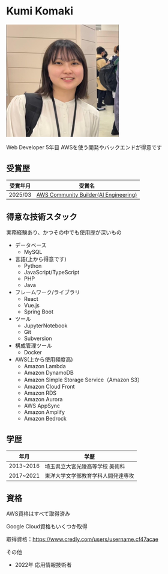 # Kumi Komaki

<img src="/img/profile.png" alt="プロフィール画像" width="300">

Web Developer 5年目
AWSを使う開発やバックエンドが得意です

## 受賞歴
|受賞年月|受賞名|
|---|---|
|2025/03|[AWS Community Builder(AI Engineering)](https://aws.amazon.com/jp/developer/community/community-builders/)|

## 得意な技術スタック
実務経験あり、かつその中でも使用歴が深いもの
- データベース
  - MySQL
- 言語(上から得意です)
  - Python
  - JavaScript/TypeScript
  - PHP
  - Java
- フレームワーク/ライブラリ
  - React
  - Vue.js
  - Spring Boot
- ツール
  - JupyterNotebook
  - Git
  - Subversion
- 構成管理ツール
  - Docker
- AWS(上から使用頻度高)
  - Amazon Lambda
  - Amazon DynamoDB
  - Amazon Simple Storage Service（Amazon S3）
  - Amazon Cloud Front
  - Amazon RDS
  - Amazon Aurora
  - AWS AppSync
  - Amazon Amplify
  - Amazon Bedrock


## 学歴
|年月|学歴|
|---|---|
|2013~2016|埼玉県立大宮光陵高等学校 美術科|
|2017~2021|東洋大学文学部教育学科人間発達専攻|

## 資格
AWS資格はすべて取得済み

Google Cloud資格もいくつか取得

取得資格：https://www.credly.com/users/username.cf47acae

その他
- 2022年 応用情報技術者
